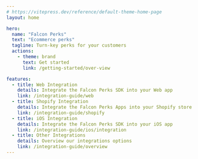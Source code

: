 ```yaml
---
# https://vitepress.dev/reference/default-theme-home-page
layout: home

hero:
  name: "Falcon Perks"
  text: "Ecommerce perks"
  tagline: Turn-key perks for your customers
  actions:
    - theme: brand
      text: Get started
      link: /getting-started/over-view

features:
  - title: Web Integration
    details: Integrate the Falcon Perks SDK into your Web app
    link: /integration-guide/web
  - title: Shopify Integration
    details: Integrate the Falcon Perks Apps into your Shopify store
    link: /integration-guide/shopify
  - title: iOS Integration
    details: Integrate the Falcon Perks SDK into your iOS app
    link: /integration-guide/ios/integration
  - title: Other Integrations
    details: Overview our integrations options
    link: /integration-guide/overview
---
```


